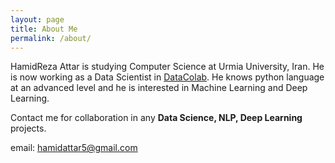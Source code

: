 ```yaml
---
layout: page
title: About Me
permalink: /about/
---
```


HamidReza Attar is studying Computer Science at Urmia University, Iran. He is now working as a Data Scientist in [DataColab](https://datacolab.co.uk/). He knows python language at an advanced level and he is interested in Machine Learning and Deep Learning.

Contact me for collaboration in any **Data Science, NLP, Deep Learning** projects.

email: hamidattar5@gmail.com